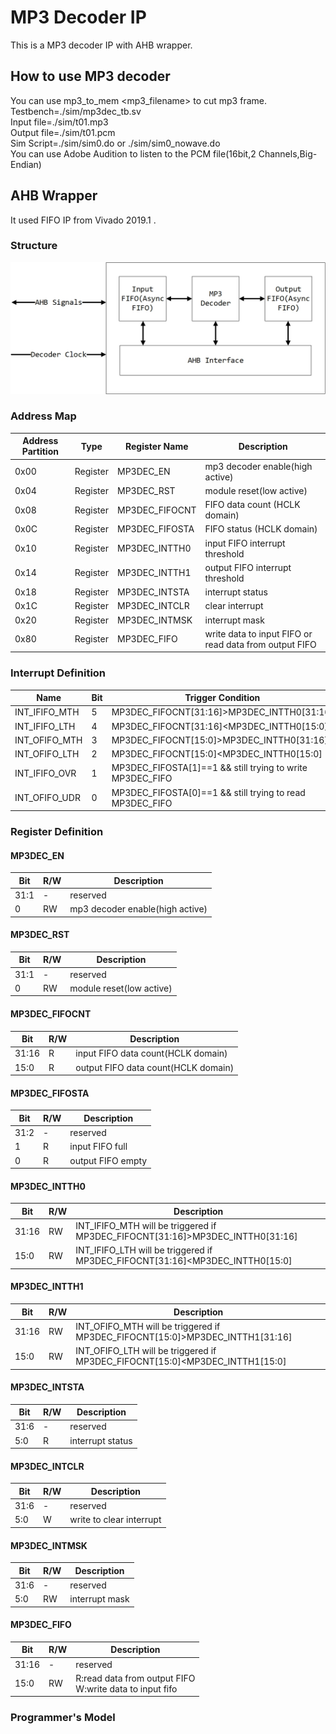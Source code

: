 # MP3 Decoder IP

This is a MP3 decoder IP with AHB wrapper.

## How to use MP3 decoder 

You can use mp3_to_mem <mp3_filename> to cut mp3 frame.  
Testbench=./sim/mp3dec_tb.sv  
Input file=./sim/t01.mp3  
Output file=./sim/t01.pcm  
Sim Script=./sim/sim0.do or ./sim/sim0_nowave.do   
You can use Adobe Audition to listen to the PCM file(16bit,2 Channels,Big-Endian)

## AHB Wrapper

It used FIFO IP from Vivado 2019.1 .

### Structure

![Alt text](https://github.com/Mike-Rush/mp3_decoder_01/blob/main/pic/structure.jpg)

### Address Map

| Address Partition | Type     | Register Name  | Description                                            |
| ----------------- | -------- | -------------- | ------------------------------------------------------ |
| 0x00              | Register | MP3DEC_EN      | mp3 decoder enable(high active)                        |
| 0x04              | Register | MP3DEC_RST     | module reset(low active)                               |
| 0x08              | Register | MP3DEC_FIFOCNT | FIFO data count (HCLK domain)                          |
| 0x0C              | Register | MP3DEC_FIFOSTA | FIFO status (HCLK domain)                              |
| 0x10              | Register | MP3DEC_INTTH0  | input FIFO interrupt threshold                         |
| 0x14              | Register | MP3DEC_INTTH1  | output FIFO interrupt threshold                        |
| 0x18              | Register | MP3DEC_INTSTA  | interrupt status                                       |
| 0x1C              | Register | MP3DEC_INTCLR  | clear interrupt                                        |
| 0x20              | Register | MP3DEC_INTMSK  | interrupt mask                                         |
| 0x80              | Register | MP3DEC_FIFO    | write data to input FIFO or read data from output FIFO |

### Interrupt Definition

| Name          | Bit  | Trigger Condition                                         |
| ------------- | ---- | --------------------------------------------------------- |
| INT_IFIFO_MTH | 5    | MP3DEC_FIFOCNT[31:16]>MP3DEC_INTTH0[31:16]                |
| INT_IFIFO_LTH | 4    | MP3DEC_FIFOCNT[31:16]<MP3DEC_INTTH0[15:0]                 |
| INT_OFIFO_MTH | 3    | MP3DEC_FIFOCNT[15:0]>MP3DEC_INTTH0[31:16]                 |
| INT_OFIFO_LTH | 2    | MP3DEC_FIFOCNT[15:0]<MP3DEC_INTTH0[15:0]                  |
| INT_IFIFO_OVR | 1    | MP3DEC_FIFOSTA[1]==1 && still trying to write MP3DEC_FIFO |
| INT_OFIFO_UDR | 0    | MP3DEC_FIFOSTA[0]==1 && still trying to read MP3DEC_FIFO  |

### Register Definition

#### MP3DEC_EN

| Bit  | R/W  | Description                     |
| ---- | ---- | ------------------------------- |
| 31:1 | -    | reserved                        |
| 0    | RW   | mp3 decoder enable(high active) |

#### MP3DEC_RST

| Bit  | R/W  | Description              |
| ---- | ---- | ------------------------ |
| 31:1 | -    | reserved                 |
| 0    | RW   | module reset(low active) |

#### MP3DEC_FIFOCNT

| Bit   | R/W  | Description                         |
| ----- | ---- | ----------------------------------- |
| 31:16 | R    | input FIFO data count(HCLK domain)  |
| 15:0  | R    | output FIFO data count(HCLK domain) |

#### MP3DEC_FIFOSTA

| Bit  | R/W | Description       |
| ---- | ----------------- | ----------------- |
| 31:2 | - | reserved          |
| 1    | R   | input FIFO full  |
| 0    | R   | output FIFO empty |

#### MP3DEC_INTTH0

| Bit   | R/W  | Description                                                  |
| ----- | ---- | ------------------------------------------------------------ |
| 31:16 | RW   | INT_IFIFO_MTH will be triggered if MP3DEC_FIFOCNT[31:16]>MP3DEC_INTTH0[31:16] |
| 15:0  | RW   | INT_IFIFO_LTH will be triggered if MP3DEC_FIFOCNT[31:16]<MP3DEC_INTTH0[15:0] |

#### MP3DEC_INTTH1

| Bit   | R/W  | Description                                                  |
| ----- | ---- | ------------------------------------------------------------ |
| 31:16 | RW   | INT_OFIFO_MTH will be triggered if MP3DEC_FIFOCNT[15:0]>MP3DEC_INTTH1[31:16] |
| 15:0  | RW   | INT_OFIFO_LTH will be triggered if MP3DEC_FIFOCNT[15:0]<MP3DEC_INTTH1[15:0] |

#### MP3DEC_INTSTA

| Bit  | R/W  | Description      |
| ---- | ---- | ---------------- |
| 31:6 | -    | reserved         |
| 5:0  | R    | interrupt status |

#### MP3DEC_INTCLR

| Bit  | R/W  | Description              |
| ---- | ---- | ------------------------ |
| 31:6 | -    | reserved                 |
| 5:0  | W    | write to clear interrupt |

#### MP3DEC_INTMSK

| Bit  | R/W  | Description    |
| ---- | ---- | -------------- |
| 31:6 | -    | reserved       |
| 5:0  | RW   | interrupt mask |

#### MP3DEC_FIFO

| Bit   | R/W  | Description                                             |
| ----- | ---- | ------------------------------------------------------- |
| 31:16 | -    | reserved                                                |
| 15:0  | RW   | R:read data from output FIFO<br>W:write data to input fifo |


### Programmer's Model

